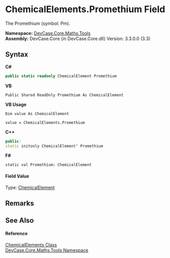 # ChemicalElements.Promethium Field
 

The Promethium (symbol: Pm).

**Namespace:**&nbsp;<a href="N_DevCase_Core_Maths_Tools">DevCase.Core.Maths.Tools</a><br />**Assembly:**&nbsp;DevCase.Core (in DevCase.Core.dll) Version: 3.3.0.0 (3.3)

## Syntax

**C#**<br />
``` C#
public static readonly ChemicalElement Promethium
```

**VB**<br />
``` VB
Public Shared ReadOnly Promethium As ChemicalElement
```

**VB Usage**<br />
``` VB Usage
Dim value As ChemicalElement

value = ChemicalElements.Promethium

```

**C++**<br />
``` C++
public:
static initonly ChemicalElement^ Promethium
```

**F#**<br />
``` F#
static val Promethium: ChemicalElement
```


#### Field Value
Type: <a href="T_DevCase_Core_Maths_ChemicalElement">ChemicalElement</a>

## Remarks


## See Also


#### Reference
<a href="T_DevCase_Core_Maths_Tools_ChemicalElements">ChemicalElements Class</a><br /><a href="N_DevCase_Core_Maths_Tools">DevCase.Core.Maths.Tools Namespace</a><br />